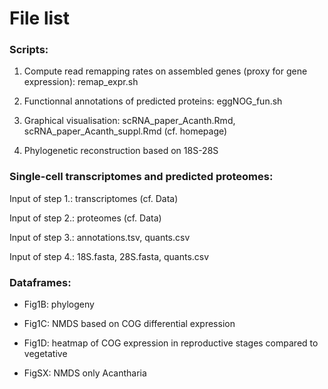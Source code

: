 # File list

### Scripts:

1. Compute read remapping rates on assembled genes (proxy for gene expression): remap_expr.sh

2. Functionnal annotations of predicted proteins: eggNOG_fun.sh

3. Graphical visualisation: scRNA_paper_Acanth.Rmd, scRNA_paper_Acanth_suppl.Rmd (cf. homepage)

4. Phylogenetic reconstruction based on 18S-28S


### Single-cell transcriptomes and predicted proteomes:

Input of step 1.: transcriptomes (cf. Data)

Input of step 2.: proteomes (cf. Data)

Input of step 3.: annotations.tsv, quants.csv

Input of step 4.: 18S.fasta, 28S.fasta, quants.csv


### Dataframes:

* Fig1B: phylogeny

* Fig1C: NMDS based on COG differential expression

* Fig1D: heatmap of COG expression in reproductive stages compared to vegetative

* FigSX: NMDS only Acantharia

